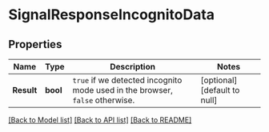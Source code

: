 # SignalResponseIncognitoData

## Properties
Name | Type | Description | Notes
------------ | ------------- | ------------- | -------------
**Result** | **bool** | `true` if we detected incognito mode used in the browser, `false` otherwise.  | [optional] [default to null]

[[Back to Model list]](../README.md#documentation-for-models) [[Back to API list]](../README.md#documentation-for-api-endpoints) [[Back to README]](../README.md)

